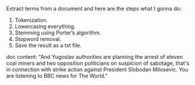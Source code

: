 Extract terms from a document and here are the steps what I gonna do:
1. Tokenization.
2. Lowercasing everything.
3. Stemming using Porter’s algorithm.
4. Stopword removal.
5. Save the result as a txt file.

doc content: "And Yugoslav authorities are planning the arrest of eleven coal miners 
and two opposition politicians on suspicion of sabotage, that's in 
connection with strike action against President Slobodan Milosevic. 
You are listening to BBC news for The World."
